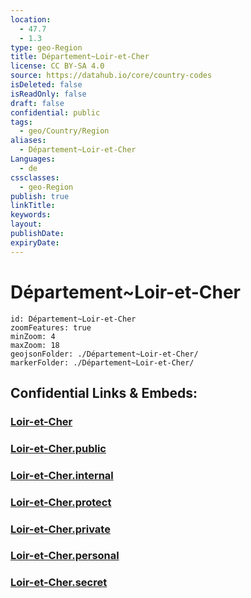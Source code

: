 ```yaml
---
location:
  - 47.7
  - 1.3
type: geo-Region
title: Département~Loir-et-Cher
license: CC BY-SA 4.0
source: https://datahub.io/core/country-codes
isDeleted: false
isReadOnly: false
draft: false
confidential: public
tags:
  - geo/Country/Region
aliases:
  - Département~Loir-et-Cher
Languages:
  - de
cssclasses:
  - geo-Region
publish: true
linkTitle:
keywords:
layout:
publishDate:
expiryDate:
---
```


# Département~Loir-et-Cher

```leaflet
id: Département~Loir-et-Cher
zoomFeatures: true 
minZoom: 4 
maxZoom: 18
geojsonFolder: ./Département~Loir-et-Cher/
markerFolder: ./Département~Loir-et-Cher/
```


## Confidential Links & Embeds: 

### [Loir-et-Cher](/_Standards/Earth/Continent/Europe/Europe~West/France/regions~France/Val_de_Loire/departments~Val_de_Loire/Loir-et-Cher.md) 

### [Loir-et-Cher.public](/_public/Earth/Continent/Europe/Europe~West/France/regions~France/Val_de_Loire/departments~Val_de_Loire/Loir-et-Cher.public.md) 

### [Loir-et-Cher.internal](/_internal/Earth/Continent/Europe/Europe~West/France/regions~France/Val_de_Loire/departments~Val_de_Loire/Loir-et-Cher.internal.md) 

### [Loir-et-Cher.protect](/_protect/Earth/Continent/Europe/Europe~West/France/regions~France/Val_de_Loire/departments~Val_de_Loire/Loir-et-Cher.protect.md) 

### [Loir-et-Cher.private](/_private/Earth/Continent/Europe/Europe~West/France/regions~France/Val_de_Loire/departments~Val_de_Loire/Loir-et-Cher.private.md) 

### [Loir-et-Cher.personal](/_personal/Earth/Continent/Europe/Europe~West/France/regions~France/Val_de_Loire/departments~Val_de_Loire/Loir-et-Cher.personal.md) 

### [Loir-et-Cher.secret](/_secret/Earth/Continent/Europe/Europe~West/France/regions~France/Val_de_Loire/departments~Val_de_Loire/Loir-et-Cher.secret.md)


